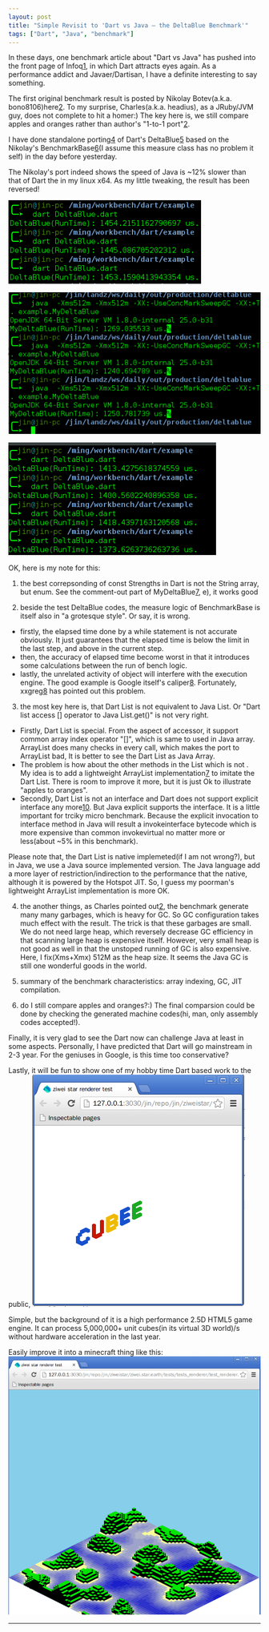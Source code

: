 ```yaml
---
layout: post
title: "Simple Revisit to 'Dart vs Java — the DeltaBlue Benchmark'"
tags: ["Dart", "Java", "benchmark"]
---
```


In these days, one benchmark article about "Dart vs Java" has pushed into the front page of Infoq[1], in which Dart attracts eyes again. As a performance addict and Javaer/Dartisan, I have a definite interesting to say something.

The first original benchmark result is posted by Nikolay Botev(a.k.a. bono8106)here[2]. To my surprise, Charles(a.k.a. headius), as a JRuby/JVM guy, does not complete to hit a homer:) The key here is, we still compare apples and oranges rather than author's "1-to-1 port"[2][3].

I have done standalone porting[4] of Dart's DeltaBlue[5] based on the Nikolay's BenchmarkBase[6](I assume this measure class has no problem it self) in the day before yesterday.

The Nikolay's port indeed shows the speed of Java is ~12% slower than that of Dart the in my linux x64. As my little tweaking, the result has been reversed!


![results of Dart VM 0.1.2.0_r22600, linux x64](2013-05-15-simple-revisit-to-dart-vs-java-img/dartvm_linux64.png "results of Dart VM 0.1.2.0_r22600 with linux x64")


![results of OpenJDK 64-Bit Server VM 1.8.0-internal 25.0-b31](2013-05-15-simple-revisit-to-dart-vs-java-img/java8_linux64.png "results of Dart VM 0.1.2.0_r22600 with linux x64")


![results of Dart VM 0.1.2.0_r22600, linux 32bit](2013-05-15-simple-revisit-to-dart-vs-java-img/dartvm_linux32.png "32bit Dart VM gets not very much improvement")


OK, here is my note for this: 

1. the best correpsonding of const Strengths in Dart is not the String array, but enum. See the comment-out part of MyDeltaBlue[7], e), it works good 

2. beside the test DeltaBlue codes, the measure logic of BenchmarkBase is itself also in "a grotesque style". Or say, it is wrong. 
* firstly, the elapsed time done by a while statement is not accurate obviously. It just guarantees that the elapsed time is below the limit in the last step, and above in the current step. 
* then, the accuracy of elapsed time become worst in that it introduces some calculations between the run of bench logic. 
* lastly, the unrelated activity of object will interfere with the execution engine.
The good example is Google itself's caliper[8]. Fortunately, xxgreg[8] has pointed out this problem.

3. the most key here is, that Dart List is not equivalent to Java List. Or "Dart list access [] operator to Java List.get()" is not very right.
* Firstly, Dart List is special. From the aspect of accessor, it support common array index operator "[]", which is same to used in Java array. ArrayList does many checks in every call, which makes the port to ArrayList bad, It is better to see the Dart List as Java Array. 
* The problem is how about the other methods in the List which is not . My idea is to add a lightweight ArrayList implementation[7] to imitate the Dart List. There is room to improve it more, but it is just Ok to illustrate "apples to oranges".
* Secondly, Dart List is not an interface and Dart does not support explicit interface any more[10]. But Java explicit supports the interface. It is a little important for trciky micro benchmark. Because the explicit invocation to interface method in Java will result a invokeinterface bytecode which is more expensive than common invokevirtual no matter more or less(about ~5% in this benchmark).

Please note that, the Dart List is native implemeted(if I am not wrong?), but in Java, we use a Java source implemented version. The Java language add a more layer of restriction/indirection to the performance that the native, although it is powered by the Hotspot JIT. So, I guess my poorman's lightweight ArrayList implementation is more OK.

4. the another things, as Charles pointed out[2], the benchmark generate many many garbages, which is heavy for GC. So GC configuration takes much effect with the result. 
The trick is that these garbages are small. We do not need large heap, which reversely decrease GC efficiency in that scanning large heap is expensive itself. However, very small heap is not good as well in that the unstoped running of GC is also expensive. Here, I fix(Xms+Xmx) 512M as the heap size. It seems the Java GC is still one wonderful goods in the world.

5. summary of the benchmark characteristics: array indexing, GC, JIT compilation.

6. do I still compare apples and oranges?:) The final comparsion could be done by checking the generated machine codes(hi, man, only assembly codes accepted!).

Finally, it is very glad to see the Dart now can challenge Java at least in some aspects. Personally, I have predicted that Dart will go mainstream in 2-3 year. For the geniuses in Google, is this time too conservative?

Lastly, it will be fun to show one of my hobby time Dart based work to the public,
![a logo made by cubes](2013-05-15-simple-revisit-to-dart-vs-java-img/cubee_logo.png "a logo made by cubes")

Simple, but the background of it is a high performance 2.5D HTML5 game engine. It can process 5,000,000+ unit cubes(in its virtual 3D world)/s without hardware acceleration in the last year.

Easily improve it into a minecraft thing like this:
![2.5D "minecraft" blocks](2013-05-15-simple-revisit-to-dart-vs-java-img/engine_early.png "2.5D 'minecraft' blocks")


----------------------------------------------------------------------------------------------
[1]: http://www.infoq.com/news/2013/05/Dart-Java-DeltaBlue 
[2]: http://bonovox.be/blog/?p=128
[3]: http://www.reddit.com/r/programming/comments/1e2jhr/dart_vs_java_the_deltablue_benchmark/
[4]: https://github.com/jinmingjian/benchmark_harness_java 
[5]: https://github.com/dart-lang/benchmark_harness/
[6]: https://github.com/bono8106/benchmark_harness_java
[7]: https://github.com/jinmingjian/benchmark_harness_java/blob/master/deltablue/src/example/MyDeltaBlue.java
[8]: http://code.google.com/p/caliper
[9]: https://github.com/xxgreg/deltablue
[10]: http://www.dartlang.org/articles/m1-language-changes/#no-explicit-interfaces